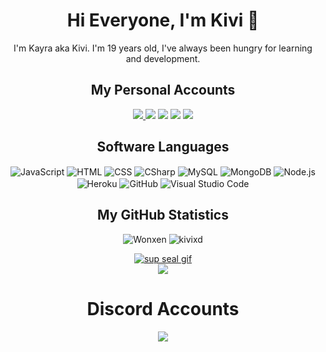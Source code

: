 <h1 align="center">Hi Everyone, I'm Kivi 👋</h1> <p align="center">
<p align="center">
I'm Kayra aka Kivi. I'm 19 years old, I've always been hungry for learning and development.
<br>
</p>

<h2 align="center">My Personal Accounts</h2>
<p align="center">
<a href="https://discord.com/users/847867697136271410" target"blank_"><img src="https://img.shields.io/badge/discord%20-111111.svg?&style=for-the-badge&logo=discord&logoColor=white">
 <a href="https://www.instagram.com/kivicimxd" target"blank_"><img src="https://img.shields.io/badge/INSTAGRAM%20-111111.svg?&style=for-the-badge&logo=instagram&logoColor=white"></a>
<a href="https://github.com/kivixd" target"blank_"><img src="https://img.shields.io/badge/GitHub%20-111111.svg?&style=for-the-badge&logo=github&logoColor=white"></a>
<a href="https://open.spotify.com/user/31rk62o46kyjpuvlalhueqvi3hku?si=b6edcdb907e64f94" target"blank_"><img src="https://img.shields.io/badge/Spotify%20-111111.svg?&style=for-the-badge&logo=spotify&logoColor=white"></a>
<a href="https://steamcommunity.com/profiles/76561199390159573/" target"blank_"><img src="https://img.shields.io/badge/steam%20-111111.svg?&style=for-the-badge&logo=steam&logoColor=white"></a>
</p>

<h2 align="center">Software Languages</h2>
<div align="center">
 <img alt="JavaScript" align="center" src="https://img.shields.io/badge/-JavaScript-05122A?style=flat&logo=javascript"/>
 <img alt="HTML" align="center" src="https://img.shields.io/badge/-HTML-05122A?style=flat&logo=HTML5"/>
 <img alt="CSS" align="center" src="https://img.shields.io/badge/-CSS-05122A?style=flat&logo=CSS3&logoColor=1572B6"/>
 <img alt="CSharp" align="center" src="https://img.shields.io/badge/-C%20Sharp-05122A?style=flat&logo=csharp"/>
 <img alt="MySQL" align="center" src="https://img.shields.io/badge/-MySQL-05122A?style=flat&logo=MySQL"/>
 <img alt="MongoDB" align="center" src="https://img.shields.io/badge/-MongoDB-05122A?style=flat&logo=mongodb"/>
 <img alt="Node.js" align="center" src="https://img.shields.io/badge/-Node.js-05122A?style=flat&logo=node.js"/>
 <img alt="Heroku" align="center" src="https://img.shields.io/badge/-Heroku-05122A?style=flat&logo=heroku"/>
 <img alt="GitHub" align="center" src="https://img.shields.io/badge/-GitHub-05122A?style=flat&logo=github"/>
 <img alt="Visual Studio Code" align="center" src="https://img.shields.io/badge/-Visual%20Studio%20Code-05122A?style=flat&logo=visual-studio-code&logoColor=007ACC"/>
</div>

<h2 align="center">My GitHub Statistics</h2>
<p align="center"> <img src="https://komarev.com/ghpvc/?username=kivixd" alt="Wonxen" /> <img src="https://img.shields.io/github/followers/kivixd?label=follow&style=social" alt="kivixd" /> </p>
<p align="center">
<a href="https://github.com/kivixd/" target="_blank"><img alt="sup seal gif" src="https://github-readme-stats.vercel.app/api?username=kivixd&theme=dark&show_icons=true&count_private=true&hide_border=true" /></a><br>
<a href="https://github.com/kivixd/" target="_blank"><img src="https://github-readme-stats.vercel.app/api/top-langs/?username=Wonxen&theme=dark&count_private=true&show_icons=true&hide_border=true"/></a>
</p>

  <h1 align="center">Discord Accounts</h1>
<p align="center">
  <a href="https://github.com/kivixd/" target="_blank"><img src="https://lanyard-profile-readme.vercel.app/api/545976310342746152?theme=dark&bg=171a1f&animated=true&hideDiscrim=false&borderRadius=10px&locale=true"/></a>
